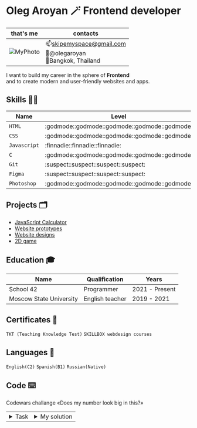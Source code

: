 # Oleg Aroyan :magic_wand: Frontend developer
|that's me|contacts|
|---|---|
|![MyPhoto](https://i.ibb.co/5Fm1tFL/oleg.jpg) |📫skipemyspace@gmail.com<br>📱@olegaroyan<br>📍Bangkok, Thailand|

I want to build my career in the sphere of **Frontend** \
and to create modern and user-friendly websites and apps.

## Skills :man_juggling:
|Name|Level|
|---|---|
|`HTML` | :godmode::godmode::godmode::godmode::godmode:|
|`CSS`  | :godmode::godmode::godmode::godmode::godmode:|
|`Javascript`|:finnadie::finnadie::finnadie:|
|`C` | :godmode::godmode::godmode::godmode::godmode:|
|`Git` | :suspect::suspect::suspect::suspect:|
|`Figma` | :suspect::suspect::suspect::suspect:|
|`Photoshop` | :godmode::godmode::godmode::godmode::godmode:|

## Projects :card_index_dividers:
- [JavaScript Calculator](https://github.com/olegpreed/JavaScript-Calculator)
- [Website prototypes](https://www.frontendmentor.io/profile/olegpreed)
- [Website designs](https://disk.yandex.com/d/04zN-5Pv347QkQ)
- [2D game](https://github.com/olegpreed/so_long)

## Education :mortar_board:
|Name|Qualification|Years|
|---|---|---|
|School 42|Programmer|2021 - Present|
|Moscow State University|English teacher|2019 - 2021|
## Certificates :scroll:
`TKT (Teaching Knowledge Test)`
`SKILLBOX webdesign courses`
## Languages :tongue:
`English(C2)`
`Spanish(B1)`
`Russian(Native)`
## Code :keyboard:
Codewars challange «Does my number look big in this?»
<table>
  <tr>
    <td><details><summary>Task</summary>
A Narcissistic Number (or Armstrong Number) is a positive number which is the sum of its own digits, each raised to the power of the number of digits in a given base. In this Kata, we will restrict ourselves to decimal (base 10).

For example, take 153 (3 digits), which is narcissistic:

    1^3 + 5^3 + 3^3 = 1 + 125 + 27 = 153
and 1652 (4 digits), which isn't:

    1^4 + 6^4 + 5^4 + 2^4 = 1 + 1296 + 625 + 16 = 1938
The Challenge:

Your code must return true or false (not 'true' and 'false') depending upon whether the given number is a Narcissistic number in base 10.

This may be True and False in your language, e.g. PHP.

Error checking for text strings or other invalid inputs is not required, only valid positive non-zero integers will be passed into the function.
</details></td>
    <td><details><summary>My solution</summary>
      
```javascript
function narcissistic(value) {
  let copy = value;
  let sum = 0;
  let power = 1;
  let powerConst;

  while (copy >= 10) {
    copy = copy / 10;
    power++;
  };
  powerConst = power;
  while (power >= 1) {
    copy = Math.floor(value / (10 ** (power - 1))) % 10;
    sum += copy ** powerConst;
    power--;
  }
  if (sum == value) return true;
  else return false;
}
```
      
</details></td>
  </tr>
</table>
